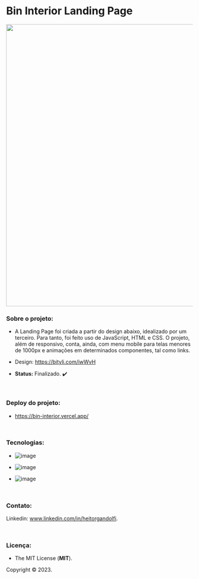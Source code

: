 # Bin Interior Landing Page

<div align="center">

<img src="https://user-images.githubusercontent.com/113437603/213445602-d7970b42-3049-428d-a7a3-cf02b0b368c7.png" width="760px">
 
 </div>

### **Sobre o projeto:**

- A Landing Page foi criada a partir do design abaixo, idealizado por um terceiro. Para tanto, foi feito uso de JavaScript, HTML e CSS. O projeto, além de responsivo, conta, ainda, com menu mobile para telas menores de 1000px e animações em determinados componentes, tal como links. 

- Design: https://bityli.com/iwWvH

- **Status:** Finalizado. :heavy_check_mark: 

<br>

### **Deploy do projeto:**

- https://bin-interior.vercel.app/

<br>


### **Tecnologias:**

- ![image](https://img.shields.io/badge/JavaScript-F7DF1E?style=for-the-badge&logo=javascript&logoColor=black
)

- ![image](https://img.shields.io/badge/HTML5-E34F26?style=for-the-badge&logo=html5&logoColor=white
)
- ![image](https://img.shields.io/badge/CSS3-1572B6?style=for-the-badge&logo=css3&logoColor=white
)

<br>

### **Contato:**

Linkedin: www.linkedin.com/in/heitorgandolfi.


<br>

### **Licença:**

- The MIT License (**MIT**).

Copyright ©️ 2023.

